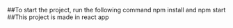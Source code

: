 ##To start the project, run the following command npm install and npm start
##This project is made in react app
